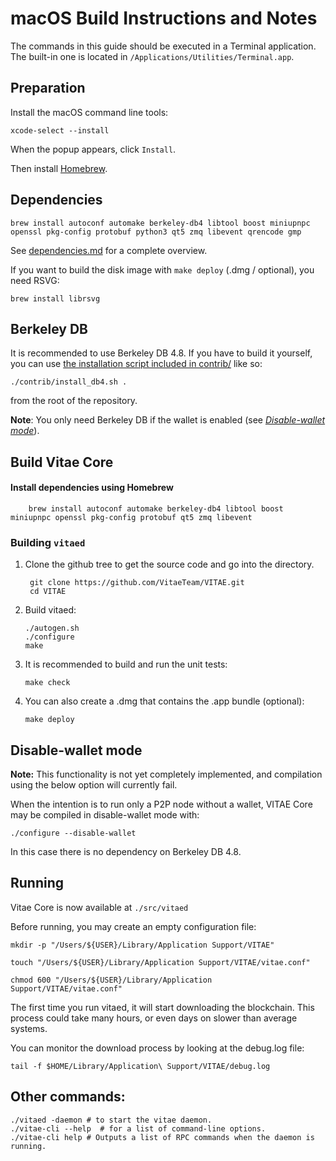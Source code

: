 macOS Build Instructions and Notes
====================================
The commands in this guide should be executed in a Terminal application.
The built-in one is located in `/Applications/Utilities/Terminal.app`.

Preparation
-----------
Install the macOS command line tools:

`xcode-select --install`

When the popup appears, click `Install`.

Then install [Homebrew](https://brew.sh).

Dependencies
----------------------

    brew install autoconf automake berkeley-db4 libtool boost miniupnpc openssl pkg-config protobuf python3 qt5 zmq libevent qrencode gmp

See [dependencies.md](dependencies.md) for a complete overview.

If you want to build the disk image with `make deploy` (.dmg / optional), you need RSVG:

    brew install librsvg

Berkeley DB
-----------
It is recommended to use Berkeley DB 4.8. If you have to build it yourself,
you can use [the installation script included in contrib/](/contrib/install_db4.sh)
like so:

```shell
./contrib/install_db4.sh .
```

from the root of the repository.

**Note**: You only need Berkeley DB if the wallet is enabled (see [*Disable-wallet mode*](/doc/build-osx.md#disable-wallet-mode)).

Build Vitae Core
------------------------

#### Install dependencies using Homebrew

        brew install autoconf automake berkeley-db4 libtool boost miniupnpc openssl pkg-config protobuf qt5 zmq libevent

### Building `vitaed`

1. Clone the github tree to get the source code and go into the directory.

        git clone https://github.com/VitaeTeam/VITAE.git
        cd VITAE

2.  Build vitaed:

        ./autogen.sh
        ./configure
        make

4.  It is recommended to build and run the unit tests:

        make check

5.  You can also create a .dmg that contains the .app bundle (optional):

        make deploy

Disable-wallet mode
--------------------
**Note:** This functionality is not yet completely implemented, and compilation using the below option will currently fail.

When the intention is to run only a P2P node without a wallet, VITAE Core may be compiled in
disable-wallet mode with:

    ./configure --disable-wallet

In this case there is no dependency on Berkeley DB 4.8.

Running
-------

Vitae Core is now available at `./src/vitaed`

Before running, you may create an empty configuration file:

    mkdir -p "/Users/${USER}/Library/Application Support/VITAE"

    touch "/Users/${USER}/Library/Application Support/VITAE/vitae.conf"

    chmod 600 "/Users/${USER}/Library/Application Support/VITAE/vitae.conf"

The first time you run vitaed, it will start downloading the blockchain. This process could take many hours, or even days on slower than average systems.

You can monitor the download process by looking at the debug.log file:

    tail -f $HOME/Library/Application\ Support/VITAE/debug.log

Other commands:
-------

    ./vitaed -daemon # to start the vitae daemon.
    ./vitae-cli --help  # for a list of command-line options.
    ./vitae-cli help # Outputs a list of RPC commands when the daemon is running.
